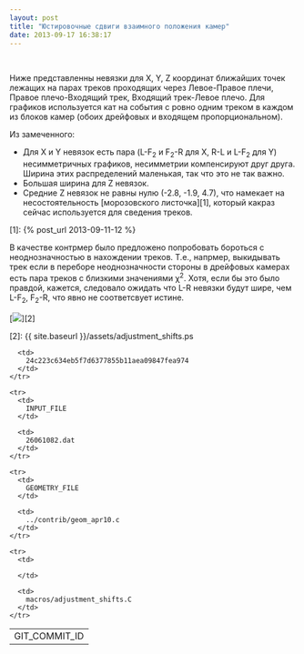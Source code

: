 ```yaml
---
layout: post
title: "Юстировочные сдвиги взаимного положения камер"
date: 2013-09-17 16:38:17
---
```


 

Ниже представленны невязки для X, Y, Z координат ближайших точек лежащих на парах треков проходящих через Левое-Правое плечи, Правое плечо-Входящий трек, Входящий трек-Левое плечо. Для графиков используется кат на события с ровно одним треком в каждом из блоков камер (обоих дрейфовых и входящем пропорциональном).

Из замеченного:

*   Для X и Y невязок есть пара (L-F<sub>2</sub> и F<sub>2</sub>-R для X, R-L и L-F<sub>2</sub> для Y) несимметричных графиков, несимметрии компенсируют друг друга. Ширина этих распределений маленькая, так что это не так важно.
*   Большая ширина для Z невязок.
*   Средние Z невязок не равны нулю (-2.8, -1.9, 4.7), что намекает на несостоятельность [морозовского листочка][1], который какраз сейчас используется для сведения треков.

 [1]: {% post_url 2013-09-11-12 %}

В качестве контрмер было предложено попробовать бороться с неоднозначностью в нахождении треков. Т.е., напрмер, выкидывать трек если в переборе неоднозначности стороны в дрейфовых камерах есть пара треков с близкими значениями χ<sup>2</sup>. Хотя, если бы это было правдой, кажется, следовало ожидать что L-R невязки будут шире, чем L-F<sub>2</sub>, F<sub>2</sub>-R, что явно не соответсвует истине.

[<img src="{{ site.baseurl }}/assets/26061082_adjustment_shifts.png" />][2]

 [2]: {{ site.baseurl }}/assets/adjustment_shifts.ps

<!--break-->

<table border="0">
  <tbody>
    <tr>
      <td>
        GIT_COMMIT_ID
      </td>
      
      <td>
        24c223c634eb5f7d6377855b11aea09847fea974
      </td>
    </tr>
    
    <tr>
      <td>
        INPUT_FILE
      </td>
      
      <td>
        26061082.dat
      </td>
    </tr>
    
    <tr>
      <td>
        GEOMETRY_FILE
      </td>
      
      <td>
        ../contrib/geom_apr10.c
      </td>
    </tr>
    
    <tr>
      <td>
         
      </td>
      
      <td>
        macros/adjustment_shifts.C
      </td>
    </tr>
  </tbody>
</table>

 

 
